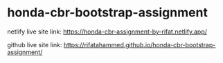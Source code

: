 # honda-cbr-bootstrap-assignment

netlify live site link:
https://honda-cbr-assignment-by-rifat.netlify.app/

github live site link:
https://rifatahammed.github.io/honda-cbr-bootstrap-assignment/
